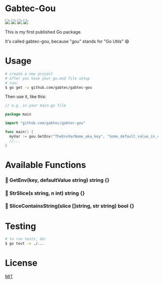 # Gabtec-Gou

![](https://img.shields.io/github/license/gabtec/gabtec-gou) ![](https://img.shields.io/github/v/release/gabtec/gabtec-gou) ![](https://img.shields.io/github/go-mod/go-version/gabtec/gabtec-gou) ![](https://img.shields.io/github/actions/workflow/status/gabtec/gabtec-gou/tests.yaml)

This is my first published Go package.

It's called gabtec-gou, because "gou" stands for "Go Utils" :smile:

# Usage

```sh
# create a new project
# after you have your go.mod file setup
# run:
$ go get -u github.com/gabtec/gabtec-gou
```

Then use it, like this:

```go
// e.g. in your main.go file

package main

import "github.com/gabtec/gabtec-gou"

func main() {
  myVar := gou.GetEnv("TheEnvVarName_aka_key", "Some_default_value_in_case_envVar_not_set_or_not_found")
  //...
}
```

# Available Functions

### :briefcase: GetEnv(key, defaultValue string) string {}

### :briefcase: StrSlice(s string, n int) string {}

### :briefcase: SliceContainsString(slice []string, str string) bool {}

# Testing

```sh
# to run tests, do:
$ go test -v ./...
```

# License

[MIT](https://opensource.org/license/mit/)
